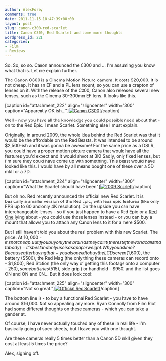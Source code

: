 ```yaml
---
author: AlexForey
comments: true
date: 2011-11-15 18:47:39+00:00
layout: post
slug: canon-c300-red-scarlet
title: Canon C300, Red Scarlet and some more thoughts
wordpress_id: 221
categories:
- Film
- Reviews
---
```


So. So, so so. Canon announced the C300 and ... I'm assuming you know what that is. Let me explain further.

The Canon C300 is a Cinema Motion Picture camera. It costs $20,000. It is not cheap. It has an EF and a PL lens mount, so you can use a crapton of lenses on it. With the release of the C300, Canon also released several new lenses, such as the Cinema 30-300mm EF lens. It looks like this.

[caption id="attachment_222" align="aligncenter" width="300" caption="Apparently OK ish..."][![Canon C300](http://newfangled.me/wp-content/uploads/2011/11/c3001-300x199.jpg)](http://newfangled.me/wp-content/uploads/2011/11/c30011.jpg)[/caption]

Well - now you have all the knowledge you could possible need about that - on to the Red Epic. I mean Scarlet. Something else I must explain.

Originally, in around 2009, the whole idea behind the Red Scarlet was that it would be the affordable on the Red Beasts. It was intended to be around $2,500-ish and it was gonna be awesome! For the same price as a DSLR, you could have a proper motion picture camera that would have all the features you'd expect and it would shoot at 3K! Sadly, only fixed lenses, but I'm sure they could have come up with something. This beast would have looked like this. I would have by all means bought one of these over a 5D mkII or a 7D.

[caption id="attachment_224" align="aligncenter" width="300" caption="What the Scarlet should have been"][![2009 Scarlet](http://newfangled.me/wp-content/uploads/2011/11/oldscarlet1-300x190.jpg)](http://newfangled.me/wp-content/uploads/2011/11/oldscarlet11.jpg)[/caption]

But oh no. Red recently announced the official new Red Scarlet. It is basically a smaller version of the Red Epic, with less epic features (like only FPS up to 60 and only 4K resolution). On the upside you can have interchangeable lenses - so if you just happen to have a Red Epic or a [Red One](http://www.red.com/products/red-one) lying about - you could use those lenses instead - or you can buy a mount that allows you to attach any Canon lens to it for a mere $500.

But I still haven't told you about the real problem with this new Scarlet. The price. At $10,000 - it's not cheap. But if you buy only the 'brain' as they call it (the rest of the world calls that a body) - it's best and only use is as a paperweight. Why you ask me? Because after buying that - you also need to buy the LCD screen ($1,600), the battery ($500), the Red Mag (the only thing these cameras can record onto - $1,800), Red Station (the only way of getting this footage onto a computer - $250), some batteries ($515), side grip (for handheld - $950) and the list goes ON and ON and ON... But it does look cool:

[caption id="attachment_225" align="aligncenter" width="300" caption="Not so great."][![Official Red Scarlet](http://newfangled.me/wp-content/uploads/2011/11/newscarlet1-300x225.jpg)](http://newfangled.me/wp-content/uploads/2011/11/newscarlet11.jpg)[/caption]

The bottom line is - to buy a functional Red Scarlet - you have to have around $16,000. Not so appealing any more. Ryan Connolly from Film Riot had some different thoughts on these cameras - which you can take a gander at.



Of course, I have never actually touched any of these in real life - I'm basically going of spec sheets, but I leave you with one thought.

Are these cameras really 5 times better than a Canon 5D mkII given they cost at least 5 times the price?

Alex, signing off.
